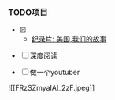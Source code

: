 ### TODO项目

- [x] - [纪录片: 美国,我们的故事](https://www.bilibili.com/video/av11881122)
 - [ ] 深度阅读
 - [ ]  做一个youtuber
 
 
 
 
 ![[FRzSZmyaIAI_2zF.jpeg]]
